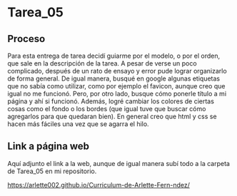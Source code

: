 # Tarea_05

## Proceso

Para esta entrega de tarea decidí guiarme por el modelo, o por el orden, que sale en la descripción de la tarea. A pesar de verse un poco complicado, después de un rato de ensayo y error pude lograr organizarlo de forma general. De igual manera, busqué en google algunas etiquetas que no sabía como utilizar, como por ejemplo el favicon, aunque creo que igual no me funcionó. Pero, por otro lado, busque cómo ponerle título a mi página y ahí si funcionó. Además, logré cambiar los colores de ciertas cosas como el fondo o los bordes (que igual tuve que buscar cómo agregarlos para que quedaran bien). En general creo que html y css se hacen más fáciles una vez que se agarra el hilo.

## Link a página web

Aquí adjunto el link a la web, aunque de igual manera subí todo a la carpeta de Tarea_05 en mi repositorio.

https://arlette002.github.io/Curriculum-de-Arlette-Fern-ndez/